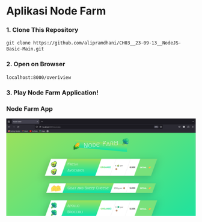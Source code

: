 # Aplikasi Node Farm

### 1. Clone This Repository

```shell
git clone https://github.com/alipramdhani/CH03__23-09-13__NodeJS-Basic-Main.git
```

### 2. Open on Browser

```shell
localhost:8000/overiview
```

### 3. Play Node Farm Application!

### Node Farm App

![NodeFarm](/images/overiview-nodefarm.png)
